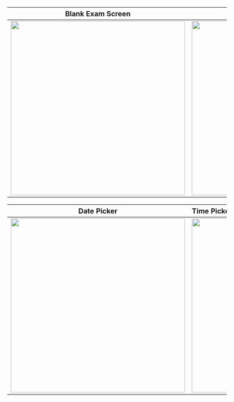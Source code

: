 Blank Exam Screen             | Adding Exam Form          | List of added exams
:-------------------------:|:-------------------------:| :------------------------
<img height="400" src="https://user-images.githubusercontent.com/75941337/217403955-d2a1c9b3-c8fe-4d35-829a-c211770bff82.png">  |  <img height="400" src="https://user-images.githubusercontent.com/75941337/217533621-4795d64a-4887-40bd-b774-bfe23a4859ce.png">   |  <img height="400" src="https://user-images.githubusercontent.com/75941337/217533835-8f5f5f66-e49e-4993-a389-9b837d391b3d.png">

Date Picker | Time Picker
:-----------:|:-------------
<img height="400" src="https://user-images.githubusercontent.com/75941337/217534201-7f4983d7-9e66-4af5-8bef-ac9489c82b17.png"> | <img height="400" src="https://user-images.githubusercontent.com/75941337/217534247-1796c9fc-bdf7-4923-b23e-677452a4b860.png">



